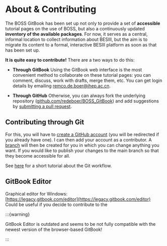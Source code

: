 # About & Contributing

The BOSS GitBook has been set up not only to provide a set of **accessible**
tutorial pages on the use of BOSS, but also a continuously updated **inventory
of the available packages**. For now, it serves as a central, informal location
to collect information about BESIII, but the aim is to migrate its content to a
formal, interactive BESIII platform as soon as that has been set up.

**It is quite easy to contribute!** There are a two ways to do this:

- **Through GitBook** Using the GitBook web interface is the most convenient
  method to collaborate on these tutorial pages: you can comment, discuss, work
  with drafts, merge them, etc. You can get login details by emailing
  [remco.de.boer@ihep.ac.cn](mailto:remco.de.boer@ihep.ac.cn).

- **Through GitHub** Otherwise, you can always fork the underlying repository
  ([github.com/redeboer/BOSS_GitBook](https://github.com/redeboer/BOSS_GitBook))
  and add suggestions by
  [submitting a pull request](https://help.github.com/en/github/collaborating-with-issues-and-pull-requests/about-pull-requests).

## Contributing through Git

For this, you will have to [create a GitHub account](https://github.com/join)
(you will be redirected if you already have one). I can then add your account
as a contributor. A [branch](https://help.github.com/articles/about-branches)
will then be created for you in which you can change anything you want. If you
would like to publish your changes to the main branch so that they become
accessible for all.

See [here](https://guides.github.com/introduction/flow) for a short tutorial
about the Git workflow.

## GitBook Editor

Graphical editor for Windows: <br>
[https://legacy.gitbook.com/editor](https://legacy.gitbook.com/editor) <br>
Could be useful if you decide to contribute to the

:::{warning}

GitBook Editor is outdated and seems to be not fully compatible with the newest
version of the browser-based GitBook!

:::

